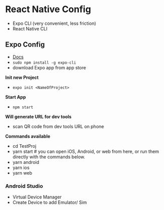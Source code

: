 # React Native Config

- Expo CLI (very convenient, less friction)
- React Native CLI

## Expo Config

- [Docs](https://docs.expo.dev)
- `sudo npm install -g expo-cli`
- download Expo app from app store

**Init new Project**

- `expo init <NameOfProject>`

**Start App**

- `npm start`

**Will generate URL for dev tools**

- scan QR code from dev tools URL on phone

**Commands available**

- cd TestProj
- yarn start # you can open iOS, Android, or web from here, or run them directly with the commands below.
- yarn android
- yarn ios
- yarn web

### Android Studio

- Virtual Device Manager
- Create Device to add Emulator/ Sim
